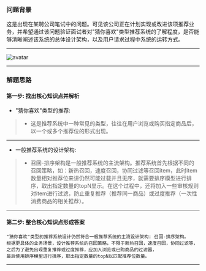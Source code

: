 


### 问题背景

这是出现在某聘公司笔试中的问题。可见该公司正在计划实现或改进该项推荐业务，并希望通过该问题验证面试者对"猜你喜欢"类型推荐系统的了解程度，是否能够清晰阐述该系统的总体设计架构，以及用户请求过程中系统的运转方式。

---

![avatar](https://github.com/AITutorials/manuals/blob/master/img/猜你喜欢.png)

---

### 解题思路


#### 第一步: 找出核心知识点并解析

* "猜你喜欢"类型的推荐:
>	* 这是推荐系统中一种常见的类型，往往在用户浏览或购买指定商品后，以一个或多个推荐位的形式出现。

---

* 一般推荐系统的设计架构:
>	* 召回-排序架构是一般推荐系统的主流架构。推荐系统首先根据不同的召回策略，如：新热召回，速度召回，协同过滤等召回item，此时item数量相对推荐位来讲仍然可能过载并且无序，就需要排序模型进行排序，取出指定数量的topN显示。在这个过程中，还将加入一些审核规则对item进行过滤，防止重复推荐（推荐同一商品）或过度推荐（一次性消费商品的相关推荐）。

---

#### 第二步: 整合核心知识点形成答案


    "猜你喜欢"类型的推荐系统设计仍然符合一般推荐系统的主流设计架构: 召回-排序架构。
    根据更具体的业务场景，设计推荐系统的召回策略，不限于新热召回，速度召回，协同过滤等，
    之后为了避免出现重复推荐或过度推荐，应加入浏览或已购商品的过滤器，
    最后使用排序模型进行排序，取出指定数量的topN以匹配推荐位数量。

---

<!--

### 问题拓展

* 简述feed流推荐系统的设计方案
* 说一说具体的召回策略和排序模型的选择


---

-->
